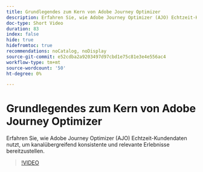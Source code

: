 ```yaml
---
title: Grundlegendes zum Kern von Adobe Journey Optimizer
description: Erfahren Sie, wie Adobe Journey Optimizer (AJO) Echtzeit-Kundendaten nutzt, um kanalübergreifend konsistente und relevante Erlebnisse bereitzustellen.
doc-type: Short Video
duration: 83
index: false
hide: true
hidefromtoc: true
recommendations: noCatalog, noDisplay
source-git-commit: e52cdba2a9203497d97cbd1e75c81e3e4e556ac4
workflow-type: tm+mt
source-wordcount: '50'
ht-degree: 0%

---
```



# Grundlegendes zum Kern von Adobe Journey Optimizer

Erfahren Sie, wie Adobe Journey Optimizer (AJO) Echtzeit-Kundendaten nutzt, um kanalübergreifend konsistente und relevante Erlebnisse bereitzustellen.

<!-- 62_S522_3442522_82_understanding-the-core-of-adobe-journey-optimizer -->
>[!VIDEO](https://video.tv.adobe.com/v/3458249/?learn=on&enablevpops=true)
